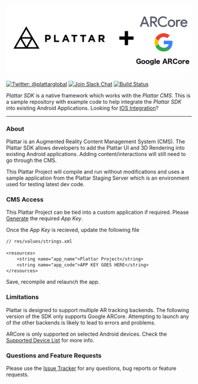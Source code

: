 <h3 align="center">
  <img src="icon.png?raw=true" alt="Plattar Logo" width="500">
</h3>

[![Twitter: @plattarglobal](https://img.shields.io/badge/contact-@plattarglobal-blue.svg?style=flat)](https://twitter.com/plattarglobal)
[![Join Slack Chat](https://img.shields.io/badge/chat-slack-orange.svg?style=flat)](https://plattar.slack.com/messages/CB85ZEKNZ)
[![Build Status](https://circleci.com/gh/Plattar/app-android/tree/master.svg?style=shield&circle-token=039e652a97c51f9cc66c23bd36b86c282ae4652c)](https://www.plattar.com)

_Plattar SDK_ is a native framework which works with the _Plattar CMS_. This is a sample repository with example code to help integrate the _Plattar SDK_ into existing Android Applications. Looking for [IOS Integration](https://github.com/Plattar/PlattarSDK-IOS-Public)?

***

### About

Plattar is an Augmented Reality Content Management System (CMS). The Plattar SDK allows developers to add the Plattar UI and 3D Rendering into existing Android applications. Adding content/interactions will still need to go through the CMS. 

This Plattar Project will compile and run without modifications and uses a sample application from the Plattar Staging Server which is an environment used for testing latest dev code.

### CMS Access

This Plattar Project can be tied into a custom application if required. Please [Generate](https://github.com/Plattar/PlattarSDK-Android-Public/wiki/Generating-App-Key) the required _App Key_.

Once the _App Key_ is recieved, update the following file

```
// res/values/strings.xml

<resources>
    <string name="app_name">Plattar Project</string>
    <string name="app_code">APP KEY GOES HERE</string>
</resources>
```

Save, recompile and relaunch the app.

### Limitations

Plattar is designed to support multiple AR tracking backends. The following version of the SDK only supports Google ARCore. Attempting to launch any of the other backends is likely to lead to errors and problems.

ARCore is only supported on selected Android devices. Check the [Supported Device List](https://developers.google.com/ar/discover/supported-devices) for more info.

### Questions and Feature Requests

Please use the [Issue Tracker](https://github.com/Plattar/PlattarSDK-Android-Public/issues) for any questions, bug reports or feature requests.
